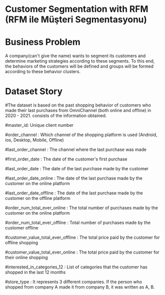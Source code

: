 # Customer Segmentation with RFM (RFM ile Müşteri Segmentasyonu)
# Business Problem

A company(can't give the name) wants to segment its customers and determine marketing strategies according to these segments.
To this end, the behaviors of the customers will be defined and groups will be formed according to these behavior clusters.

# Dataset Story
 #The dataset is based on the past shopping behavior of customers who made their last purchases from OmniChannel (both online and offline) in 2020 - 2021.
 consists of the information obtained.

 #master_id: Unique client number
 
 #order_channel : Which channel of the shopping platform is used (Android, ios, Desktop, Mobile, Offline)
 
 #last_order_channel : The channel where the last purchase was made
 
 #first_order_date : The date of the customer's first purchase
 
 #last_order_date : The date of the last purchase made by the customer
 
 #last_order_date_online : The date of the last purchase made by the customer on the online platform
 
 #last_order_date_offline : The date of the last purchase made by the customer on the offline platform
 
 #order_num_total_ever_online : The total number of purchases made by the customer on the online platform
 
 #order_num_total_ever_offline : Total number of purchases made by the customer offline
 
 #customer_value_total_ever_offline : The total price paid by the customer for offline shopping
 
 #customer_value_total_ever_online : The total price paid by the customer for their online shopping
 
 #interested_in_categories_12 : List of categories that the customer has shopped in the last 12 months
 
 #store_type : It represents 3 different companies. If the person who shopped from company A made it from company B, it was written as A, B.
